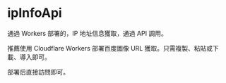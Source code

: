 # ipInfoApi
通過 Workers 部署的，IP 地址信息獲取，通過 API 調用。

推薦使用 Cloudflare Workers 部署百度圖像 URL 獲取。只需複製、粘貼或下載、導入即可。

部署后直接訪問即可。
